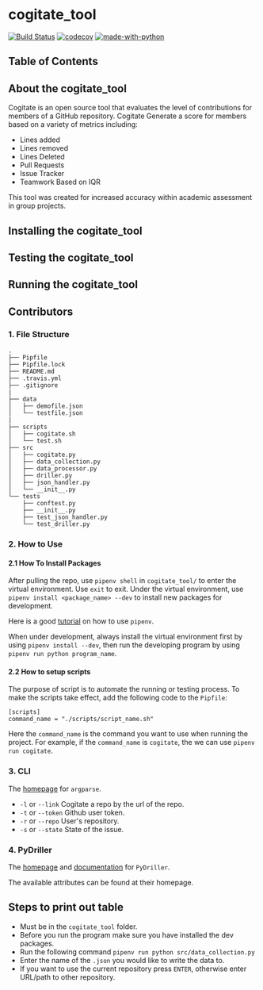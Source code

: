 # cogitate_tool

[![Build Status](https://travis-ci.com/GatorCogitate/cogitate_tool.svg?branch=master)](https://travis-ci.com/GatorCogitate/cogitate_tool)
[![codecov](https://codecov.io/gh/GatorCogitate/cogitate_tool/branch/master/graph/badge.svg)](https://codecov.io/gh/GatorCogitate/cogitate_tool)
[![made-with-python](https://img.shields.io/badge/Made%20with-Python-orange.svg)](https://www.python.org/)

## Table of Contents

## About the cogitate_tool

Cogitate is an open source tool that evaluates the level of contributions for members of a GitHub repository. Cogitate
Generate a score for members based on a variety of metrics including:
- Lines added
- Lines removed
- Lines Deleted
- Pull Requests
- Issue Tracker
- Teamwork Based on IQR

This tool was created for increased accuracy within academic assessment in group
projects.

## Installing the cogitate_tool

## Testing the cogitate_tool

## Running the cogitate_tool

## Contributors

### 1. File Structure

```
.
├── Pipfile
├── Pipfile.lock
├── README.md
├── .travis.yml
├── .gitignore
|
├── data
│   ├── demofile.json
│   └── testfile.json
|
├── scripts
│   ├── cogitate.sh
│   └── test.sh
├── src
│   ├── cogitate.py
│   ├── data_collection.py
│   ├── data_processor.py
│   ├── driller.py
│   ├── json_handler.py
│   └── __init__.py
└── tests
    ├── conftest.py
    ├── __init__.py
    ├── test_json_handler.py
    └── test_driller.py

```

### 2. How to Use

#### 2.1 How To Install Packages

After pulling the repo, use `pipenv shell` in `cogitate_tool/` to enter the virtual
environment. Use `exit` to exit. Under the virtual environment, use
`pipenv install <package_name> --dev` to install new packages for development.

Here is a good [tutorial](https://realpython.com/pipenv-guide/) on how to use `pipenv`.

When under development, always install the virtual environment first by using
`pipenv install --dev`, then run the developing program by using
`pipenv run python program_name`.

#### 2.2 How to setup scripts

The purpose of script is to automate the running or testing process. To make the
scripts take effect, add the following code to the `Pipfile`:

```
[scripts]
command_name = "./scripts/script_name.sh"
```

Here the `command_name` is the command you want to use when running the project.
For example, if the `command_name` is `cogitate`, the we can use `pipenv run cogitate`.

### 3. CLI

The [homepage](https://docs.python.org/3/howto/argparse.html) for `argparse`.

- `-l` or `--link` Cogitate a repo by the url of the repo.
- `-t` or `--token` Github user token.
- `-r` or `--repo` User's repository.
- `-s` or `--state` State of the issue.

### 4. PyDriller

The [homepage](https://github.com/ishepard/pydriller) and [documentation](https://pydriller.readthedocs.io/en/latest/intro.html)
for `PyDriller`.

The available attributes can be found at their homepage.

## Steps to print out table

- Must be in the `cogitate_tool` folder.
- Before you run the program make sure you have installed the dev packages.
- Run the following command `pipenv run python src/data_collection.py`
- Enter the name of the `.json` you would like to write the data to.
- If you want to use the current repository press `ENTER`, otherwise enter URL/path
  to other repository.

